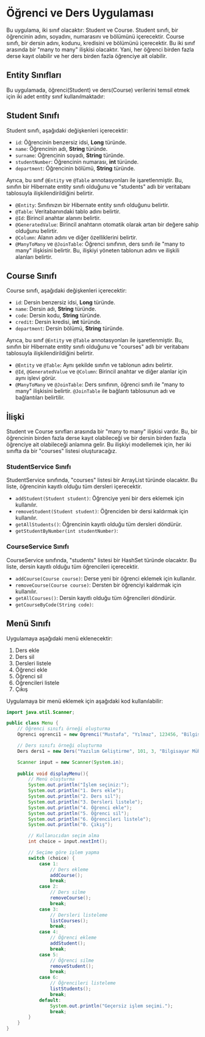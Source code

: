 # Öğrenci ve Ders Uygulaması

Bu uygulama, iki sınıf olacaktır: Student ve Course. Student sınıfı, bir öğrencinin adını, soyadını, numarasını ve bölümünü içerecektir.
Course sınıfı, bir dersin adını, kodunu, kredisini ve bölümünü içerecektir. Bu iki sınıf arasında bir "many to many" ilişkisi olacaktır.
Yani, her öğrenci birden fazla derse kayıt olabilir ve her ders birden fazla öğrenciye ait olabilir.

## Entity Sınıfları
Bu uygulamada, öğrenci(Student) ve ders(Course) verilerini temsil etmek için iki adet entity sınıf kullanılmaktadır:

## Student Sınıfı

Student sınıfı, aşağıdaki değişkenleri içerecektir:

- `id`: Öğrencinin benzersiz idsi, **Long** türünde.
- `name`: Öğrencinin adı, **String** türünde.
- `surname`: Öğrencinin soyadı, **String** türünde.
- `studentNumber`: Öğrencinin numarası, **int** türünde.
- `department`: Öğrencinin bölümü, **String** türünde.

Ayrıca, bu sınıf `@Entity` ve `@Table` annotasyonları ile işaretlenmiştir. Bu, sınıfın bir Hibernate entity sınıfı olduğunu ve "students" adlı bir veritabanı tablosuyla ilişkilendirildiğini belirtir.

- `@Entity`: Sınıfınızın bir Hibernate entity sınıfı olduğunu belirtir.
- `@Table`: Veritabanındaki tablo adını belirtir.
- `@Id`: Birincil anahtar alanını belirtir.
- `@GeneratedValue`: Birincil anahtarın otomatik olarak artan bir değere sahip olduğunu belirtir.
- `@Column`: Alanın adını ve diğer özelliklerini belirtir.
- `@ManyToMany` ve `@JoinTable`: Öğrenci sınıfının, ders sınıfı ile "many to many" ilişkisini belirtir. Bu, ilişkiyi yöneten tablonun adını ve ilişkili alanları belirtir.

## Course Sınıfı

Course sınıfı, aşağıdaki değişkenleri içerecektir:

- `id`: Dersin benzersiz idsi, **Long** türünde.
- `name`: Dersin adı, **String** türünde.
- `code`: Dersin kodu, **String** türünde.
- `credit`: Dersin kredisi, **int** türünde.
- `department`: Dersin bölümü, **String** türünde.

Ayrıca, bu sınıf `@Entity` ve `@Table` annotasyonları ile işaretlenmiştir. Bu, sınıfın bir Hibernate entity sınıfı olduğunu ve "courses" adlı bir veritabanı tablosuyla ilişkilendirildiğini belirtir.

- `@Entity` ve `@Table`: Aynı şekilde sınıfın ve tablonun adını belirtir.
- `@Id`, `@GeneratedValue` ve `@Column`: Birincil anahtar ve diğer alanlar için aynı işlevi görür.
- `@ManyToMany` ve `@JoinTable`: Ders sınıfının, öğrenci sınıfı ile "many to many" ilişkisini belirtir. `@JoinTable` ile bağlantı tablosunun adı ve bağlantıları belirtilir.

## İlişki

Student ve Course sınıfları arasında bir "many to many" ilişkisi vardır. Bu, bir öğrencinin birden fazla derse kayıt olabileceği ve bir dersin birden fazla öğrenciye ait olabileceği anlamına gelir. Bu ilişkiyi modellemek için, her iki sınıfta da bir "courses" listesi oluşturacağız.

### StudentService Sınıfı

StudentService sınıfında, "courses" listesi bir ArrayList türünde olacaktır. Bu liste, öğrencinin kayıtlı olduğu tüm dersleri içerecektir.

- `addStudent(Student student)`: Öğrenciye yeni bir ders eklemek için kullanılır.
- `removeStudent(Student student)`: Öğrenciden bir dersi kaldırmak için kullanılır.
- `getAllStudents()`: Öğrencinin kayıtlı olduğu tüm dersleri döndürür.
- `getStudentByNumber(int studentNumber)`:

### CourseService Sınıfı

CourseService sınıfında, "students" listesi bir HashSet türünde olacaktır. Bu liste, dersin kayıtlı olduğu tüm öğrencileri içerecektir.

- `addCourse(Course course)`: Derse yeni bir öğrenci eklemek için kullanılır.
- `removeCourse(Course course)`: Dersten bir öğrenciyi kaldırmak için kullanılır.
- `getAllCourses()`: Dersin kayıtlı olduğu tüm öğrencileri döndürür.
- `getCourseByCode(String code)`:

## Menü Sınıfı
Uygulamaya aşağıdaki menü eklenecektir:

1. Ders ekle
2. Ders sil
3. Dersleri listele
4. Öğrenci ekle
5. Öğrenci sil
6. Öğrencileri listele
0. Çıkış

Uygulamaya bir menü eklemek için aşağıdaki kod kullanılabilir:

```java
import java.util.Scanner;

public class Menu {
    // Öğrenci sınıfı örneği oluşturma
    Ogrenci ogrenci1 = new Ogrenci("Mustafa", "Yılmaz", 123456, "Bilgisayar Mühendisliği");

    // Ders sınıfı örneği oluşturma
    Ders ders1 = new Ders("Yazılım Geliştirme", 101, 3, "Bilgisayar Mühendisliği");

    Scanner input = new Scanner(System.in);
    
    public void displayMenu(){
        // Menü oluşturma
        System.out.println("İşlem seçiniz:");
        System.out.println("1. Ders ekle");
        System.out.println("2. Ders sil");
        System.out.println("3. Dersleri listele");
        System.out.println("4. Öğrenci ekle");
        System.out.println("5. Öğrenci sil");
        System.out.println("6. Öğrencileri listele");
        System.out.println("0. Çıkış");

        // Kullanıcıdan seçim alma
        int choice = input.nextInt();

        // Seçime göre işlem yapma
        switch (choice) {
            case 1:
                // Ders ekleme
                addCourse();
                break;
            case 2:
                // Ders silme
                removeCourse();
                break;
            case 3:
                // Dersleri listeleme
                listCourses();
                break;
            case 4:
                // Öğrenci ekleme
                addStudent();
                break;
            case 5:
                // Öğrenci silme
                removeStudent();
                break;
            case 6:
                // Öğrencileri listeleme
                listStudents();
                break;
            default:
                System.out.println("Geçersiz işlem seçimi.");
                break;
        }
    }
}
